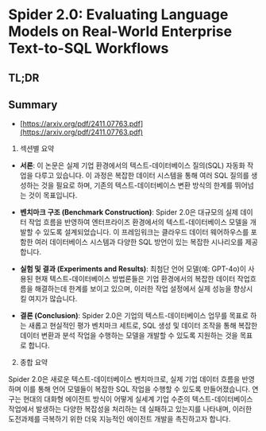 # Spider 2.0: Evaluating Language Models on Real-World Enterprise Text-to-SQL Workflows
## TL;DR
## Summary
- [https://arxiv.org/pdf/2411.07763.pdf](https://arxiv.org/pdf/2411.07763.pdf)

1. 섹션별 요약

- **서론**: 이 논문은 실제 기업 환경에서의 텍스트-데이터베이스 질의(SQL) 자동화 작업을 다루고 있습니다. 이 과정은 복잡한 데이터 시스템을 통해 여러 SQL 질의를 생성하는 것을 필요로 하며, 기존의 텍스트-데이터베이스 변환 방식의 한계를 뛰어넘는 것이 목표입니다.

- **벤치마크 구조 (Benchmark Construction)**: Spider 2.0은 대규모의 실제 데이터 작업 흐름을 반영하여 엔터프라이즈 환경에서의 텍스트-데이터베이스 모델을 개발할 수 있도록 설계되었습니다. 이 프레임워크는 클라우드 데이터 웨어하우스를 포함한 여러 데이터베이스 시스템과 다양한 SQL 방언이 있는 복잡한 시나리오를 제공합니다.

- **실험 및 결과 (Experiments and Results)**: 최첨단 언어 모델(예: GPT-4o)이 사용된 현재 텍스트-데이터베이스 방법론들은 기업 환경에서의 복잡한 데이터 작업흐름을 해결하는데 한계를 보이고 있으며, 이러한 작업 설정에서 실제 성능을 향상시킬 여지가 많습니다.

- **결론 (Conclusion)**: Spider 2.0은 기업의 텍스트-데이터베이스 업무를 목표로 하는 새롭고 현실적인 평가 벤치마크 세트로, SQL 생성 및 데이터 조작을 통해 복잡한 데이터 변환과 분석 작업을 수행하는 모델을 개발할 수 있도록 지원하는 것을 목표로 합니다.

2. 종합 요약

Spider 2.0은 새로운 텍스트-데이터베이스 벤치마크로, 실제 기업 데이터 흐름을 반영하며 이를 통해 언어 모델들이 복잡한 SQL 작업을 수행할 수 있도록 만들어졌습니다. 연구는 현대의 대화형 에이전트 방식이 어떻게 실세계 기업 수준의 텍스트-데이터베이스 작업에서 발생하는 다양한 복잡성을 처리하는 데 실패하고 있는지를 나타내며, 이러한 도전과제를 극복하기 위한 더욱 지능적인 에이전트 개발을 촉진하고자 합니다.